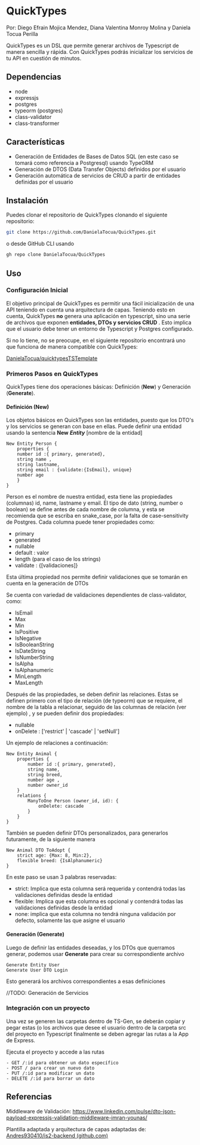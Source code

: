 # QuickTypes

Por:  Diego Efrain Mojica Mendez, Diana Valentina Monroy Molina y  Daniela Tocua Perilla 

QuickTypes es un  DSL que permite generar archivos de Typescript de manera sencilla y rápida. Con QuickTypes podrás inicializar los servicios de tu API en cuestión de minutos. 

## Dependencias
- node
- expressjs 
- postgres
- typeorm (postgres)
- class-validator
- class-transformer 

## Características
- Generación de Entidades de Bases de Datos SQL (en este caso se tomará como referencia a Postgresql) usando TypeORM
- Generación de DTOS (Data Transfer Objects) definidos por el usuario
- Generación automática de servicios de CRUD a partir de entidades definidas por el usuario

## Instalación

Puedes clonar el repositorio de QuickTypes clonando el siguiente repositorio:

```bash
git clone https://github.com/DanielaTocua/QuickTypes.git

```
o desde GitHub CLI usando 

```bash
gh repo clone DanielaTocua/QuickTypes

```
## Uso

### Configuración Inicial
El objetivo principal de QuickTypes es permitir una fácil inicialización de una API teniendo en cuenta una arquitectura de capas. Teniendo esto en cuenta, QuickTypes **no** genera una aplicación en typescript, sino una serie de archivos que exponen **entidades, DTOs y servicios CRUD** . Esto implica que el usuario debe tener un entorno de Typescript y Postgres configurado.

Si no lo tiene, no se preocupe, en el siguiente repositorio encontrará uno que funciona de manera compatible con QuickTypes:

[DanielaTocua/quicktypesTSTemplate](https://github.com/DanielaTocua/quicktypesTSTemplate)

### Primeros Pasos en QuickTypes

QuickTypes tiene dos operaciones básicas: Definición (**New**) y Generación (**Generate**). 

#### Definición (New)

Los objetos básicos en QuickTypes son las entidades, puesto que los DTO's y los servicios se generan con base en ellas. Puede definir una entidad usando la sentencia **New** ***Entity*** [nombre de la entidad]

```
New Entity Person {  
	properties {  
	number id :{ primary, generated},  
	string name ,  
	string lastname,  
	string email : {validate:{IsEmail}, unique} 
	number age 
	}  
}
```
Person es el nombre de nuestra entidad, esta tiene las propiedades (columnas) id, name, lastname y  email. El tipo de dato (string, number o boolean) se define antes de cada nombre de columna, y esta se recomienda que se escriba en snake_case, por la falta de     case-sensitivity de Postgres. 
Cada columna puede tener propiedades como:
- primary
- generated
- nullable 
- default : valor
- length (para el caso de los strings) 
- validate :   {[validaciones]}

Esta última propiedad nos permite definir validaciones que se tomarán en cuenta en la generación de DTOs

Se cuenta con variedad de validaciones dependientes de class-validator, como:
- IsEmail
- Max
- Min
- IsPositive
- IsNegative
- IsBooleanString
- IsDateString
- IsNumberString
- IsAlpha
- IsAlphanumeric
- MinLength
- MaxLength


Después de las propiedades, se deben definir las relaciones. Estas se definen primero con el tipo de relación (de typeorm) que se requiere, el nombre de la tabla a relacionar, seguido de las columnas de relación (ver ejemplo) , y se pueden definir dos propiedades:

- nullable
- onDelete : ['restrict' | 'cascade' | 'setNull']

Un ejemplo de relaciones a continuación:
```
New Entity Animal {
    properties {
        number id :{ primary, generated},
        string name,
        string breed,
        number age ,
        number owner_id
    }
    relations {
        ManyToOne Person (owner_id, id): {
            onDelete: cascade
        }
    }
}
```
También se pueden definir DTOs personalizados, para generarlos futuramente, de la siguiente manera 

```
New Animal DTO ToAdopt {
    strict age: {Max: 8, Min:2},
    flexible breed: {IsAlphanumeric}
}
```


En este paso se usan 3 palabras reservadas:
- strict: Implica que esta columna será requerida y contendrá todas las validaciones definidas desde la entidad
- flexible: Implica que esta columna es opcional y contendrá todas las validaciones definidas desde la entidad
- none: implica que esta columna no tendrá ninguna validación por defecto, solamente las que asigne el usuario 

#### Generación (Generate)
Luego de definir las entidades deseadas, y los DTOs que querramos generar, podemos usar **Generate** para crear su correspondiente archivo 
```
Generate Entity User
Generate User DTO Login 
```

Esto generará los archivos correspondientes a esas definiciones


//TODO: Generación de Servicios
### Integración con un proyecto 
Una vez se generen las carpetas  dentro de TS-Gen, se deberán copiar y pegar estas (o los archivos que desee el usuario dentro de la carpeta src del proyecto en Typescript
finalmente se deben agregar las rutas a la App de Express.

Ejecuta el proyecto y accede a las rutas 
```
- GET /:id para obtener un dato específico 
- POST / para crear un nuevo dato
- PUT /:id para modificar un dato
- DELETE /:id para borrar un dato 
```



## Referencias

Middleware de Validación: https://www.linkedin.com/pulse/dto-json-payload-expressjs-validation-middleware-imran-younas/

Plantilla adaptada y arquitectura de capas adaptadas de: [Andres930410/is2-backend (github.com)](https://github.com/Andres930410/is2-backend)

